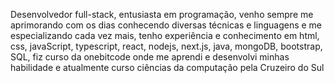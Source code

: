 Desenvolvedor full-stack, entusiasta em programação, venho sempre me aprimorando com os dias conhecendo diversas técnicas e linguagens e me especializando cada vez mais, tenho experiência e conhecimento em html, css, javaScript, typescript, react, nodejs, next.js, java, mongoDB, bootstrap, SQL, fiz curso da onebitcode onde me aprendi e desenvolvi minhas habilidade e atualmente curso ciências da computação pela Cruzeiro do Sul
